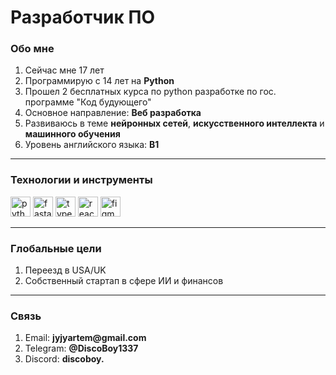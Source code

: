 <link rel="stylesheet" href="https://cdn.jsdelivr.net/gh/devicons/devicon@v2.15.1/devicon.min.css">

# Разработчик ПО

### Обо мне

1. Сейчас мне 17 лет
2. Программирую с 14 лет на __Python__
3. Прошел 2 бесплатных курса по python разработке по гос. программе "Код будующего"
4. Основное направление: __Веб разработка__
5. Развиваюсь в теме __нейронных сетей__, __искусственного интеллекта__ и __машинного обучения__
6. Уровень английского языка: __B1__

***

<div>
    <h3>Технологии и инструменты</h3>
    <img src="https://cdn.jsdelivr.net/gh/devicons/devicon/icons/python/python-original.svg" width=32 height=32 alt='python' />
    <img src="https://cdn.jsdelivr.net/gh/devicons/devicon/icons/fastapi/fastapi-original.svg" width=32 height=32 alt='fastapi' />
    <img src="https://cdn.jsdelivr.net/gh/devicons/devicon/icons/typescript/typescript-original.svg" width=32 height=32 alt='typescript' />
    <img src="https://cdn.jsdelivr.net/gh/devicons/devicon/icons/react/react-original.svg" width=32 height=32 alt='react' />
    <img src="https://cdn.jsdelivr.net/gh/devicons/devicon/icons/figma/figma-original.svg" width=32 height=32 alt='figma' />
</div>

***

### Глобальные цели

1. Переезд в USA/UK
2. Собственный стартап в сфере ИИ и финансов

***

### Связь

1. Email: __jyjyartem@gmail.com__
2. Telegram: __@DiscoBoy1337__
3. Discord: __discoboy.__
